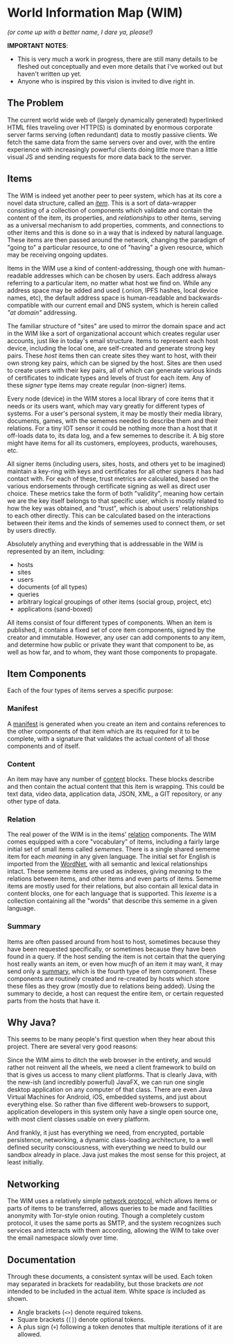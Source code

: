 # World Information Map (WIM)

*(or come up with a better name, I dare ya, please!)*

**IMPORTANT NOTES**:
* This is very much a work in progress, there are still many details to be fleshed out conceptually and even more details that I've worked out but haven't written up yet.
* Anyone who is inspired by this vision is invited to dive right in.

## The Problem

The current world wide web of (largely dynamically generated) hyperlinked HTML files traveling over HTTP(S) is dominated by enormous corporate server farms serving (often redundant) data to mostly passive clients.  We fetch the same data from the same servers over and over, with the entire experience with increasingly powerful clients doing little more than a little visual JS and sending requests for more data back to the server.

## Items

The WIM is indeed yet another peer to peer system, which has at its core a novel data structure, called an [*item*](doc/item.md).  This is a sort of data-wrapper consisting of a collection of components which validate and contain the content of the item, its properties, and *relationships* to other items, serving as a universal mechanism to add properties, comments, and connections to other items and this is done so in a way that is indexed by natural language.  These items are then passed around the network, changing the paradigm of "going to" a particular resource, to one of "having" a given resource, which may be receiving ongoing updates.

Items in the WIM use a kind of content-addressing, though one with human-readable addresses which can be chosen by users.  Each address always referring to a particular item, no matter what host we find on.  While any address space may be added and used (.onion, IPFS hashes, local device names, etc), the default address space is human-readable and backwards-compatible with our current email and DNS system, which is herein called *"at domain"* addressing.

The familiar structure of "sites" are used to mirror the domain space and act in the WIM like a sort of organizational account which creates regular user accounts, just like in today's email structure.  Items to represent each host device, including the local one, are self-created and generate strong key pairs.  These *host* items then can create sites they want to host, with their own strong key pairs, which can be signed by the host.  Sites are then used to create users with their key pairs, all of which can generate various kinds of certificates to indicate types and levels of trust for each item.  Any of these *signer* type items may create regular (non-signer) items.

Every node (device) in the WIM stores a local library of core items that it needs or its users want, which may vary greatly for different types of systems.  For a user's personal system, it may be mostly their media library, documents, games, with the sememes needed to describe them and their relations.  For a tiny IOT sensor it could be nothing more than a host that it off-loads data to, its data log, and a few sememes to describe it.  A big store might have items for all its customers, employees, products, warehouses, etc.

All signer items (including users, sites, hosts, and others yet to be imagined) maintain a key-ring with keys and certificates for all other signers it has had contact with.  For each of these, trust metrics are calculated, based on the various endorsements through certificate signing as well as direct user choice.  These metrics take the form of both "validity", meaning how certain we are the key itself belongs to that specific user, which is mostly related to how the key was obtained, and "trust", which is about users' relationships to each other directly.  This can be calculated based on the interactions between their items and the kinds of sememes used to connect them, or set by users directly.

Absolutely anything and everything that is addressable in the WIM is represented by an item, including:

* hosts
* sites
* users
* documents (of all types)
* queries
* arbitrary logical groupings of other items (social group, project, etc)
* applications (sand-boxed)

All items consist of four different types of components.  When an item is published, it contains a fixed set of core item components, signed by the creator and immutable.  However, any user can add components to any item, and determine how public or private they want that component to be, as well as how far, and to whom, they want those components to propagate.

## Item Components

Each of the four types of items serves a specific purpose:

### Manifest

A [manifest](doc/item.md#manifest) is generated when you create an item and contains references to the other components of that item which are its required for it to be complete, with a signature that validates the actual content of all those components and of itself.

### Content

An item may have any number of [content](doc/item.md#content) blocks.  These blocks describe and then contain the actual content that this item is wrapping.  This could be text data, video data, application data, JSON, XML, a GIT repository, or any other type of data.

### Relation

The real power of the WIM is in the items' [relation](doc/item.md#relation) components.  The WIM comes equipped with a core "vocabulary" of items, including a fairly large initial set of small items called *sememes*.  There is a single shared sememe item for each *meaning* in any given language.  The initial set for English is imported from the [WordNet](https://wordnet.princeton.edu/), with all semantic and lexical relationships intact.  These sememe items are used as indexes, giving *meaning* to the relations between items, and other items and even parts of items.  Sememe items are mostly used for their relations, but also contain all lexical data in content blocks, one for each language that is supported.  This *lexeme* is a collection containing all the "words" that describe this sememe in a given language.

### Summary

Items are often passed around from host to host, sometimes because they have been requested specifically, or sometimes because they have been found in a query.  If the host sending the item is not certain that the querying host really wants an item, or even how mucƒh of an item it may want, it may send only a [summary](doc/item.md#summary), which is the fourth type of item component.  These components are routinely created and re-created by hosts which store these files as they grow (mostly due to relations being added).  Using the summary to decide, a host can request the entire item, or certain requested parts from the hosts that have it.

## Why Java?

This seems to be many people's first question when they hear about this project.  There are several very good reasons:

Since the WIM aims to ditch the web browser in the entirety, and would rather not reinvent all the wheels, we need a client framework to build on that is gives us access to many client platforms.  That is clearly Java, with the new-ish (and incredibly powerful) JavaFX, we can run one single desktop application on any computer of that class.  There are even Java Virtual Machines for Android, iOS, embedded systems, and just about everything else.  So rather than five different web-browsers to support, application developers in this system only have a single open source one, with most client classes usable on every platform.

And frankly, it just has everything we need, from encrypted, portable persistence, networking, a dynamic class-loading architecture, to a well defined security consciousness, with everything we need to build our sandbox already in place.  Java just makes the most sense for this project, at least initially.

## Networking

The WIM uses a relatively simple [network protocol](doc/protocol.md), which allows items or parts of items to be transferred, allows queries to be made and facilities anonymity with Tor-style onion routing.  Though a completely custom protocol, it uses the same ports as SMTP, and the system recognizes such services and interacts with them according, allowing the WIM to take over the email namespace slowly over time.

## Documentation

Through these documents, a consistent syntax will be used.  Each token may separated in brackets for readability, but those brackets *are not* intended to be included in the actual item.  White space *is* included as shown.

- Angle brackets (`<>`) denote required tokens.
- Square brackets (`[]`) denote optional tokens.
- A plus sign (`+`) following a token denotes that multiple iterations of it are allowed.

